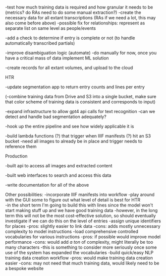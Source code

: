 -test how much training data is required and how granular it needs to be (metrics? do RAs need to do some manual extraction?)
    -create the necessary data for all extant transcriptions (RAs if we need a lot, this may also come before above)
    -possible fix for relationships: represent as separate list on same level as people/events

-add a check to determine if entry is complete or not (to handle automatically transcribed partials)

-improve disambiguation logic (automate)
    -do manually for now, once you have a critical mass of data implement ML solution

-create records for all extant volumes, and upload to the cloud

HTR

-update segmentation app to return entry counts and lines per entry

(-combine training data from Drive and S3 into a single bucket, make sure that color
 scheme of training data is consistent and corresponds to input)

-expand infrastructure to allow gpt4 api calls for text recognition
    -can we detect and handle bad segmentation adequately?    

-hook up the entire pipeline and see how widely applicable it is

-build lambda functions (?) that trigger when IIIF manifests (?) hit an S3 bucket
    -need all images to already be in place and trigger needs to reference them

Production

-built api to access all images and extracted content

-built web interfaces to search and access this data

-write documentation for all of the above

Other possibilities:
-incorporate IIIF manifests into workflow
-play around with the GUI some to figure out what level of detail is best for HTR    
    -in the short term I'm going to build this with lines since the model won't start
     making stuff up and we have good training data
    -however, in the long term this will not be the most cost-effective solution,
     so should eventually investigate if we can do this on the level of entries
-assign unique identifiers for places
    -pros: slightly easier to link data
    -cons: adds mostly unnecessary complexity to model instructions
-load comprehensive controlled vocabularies for various instructions
    -pros: if possible would improve model performance
    -cons: would add *a ton* of complexity, might literally be too many characters
    -this is something to consider more seriously once some use of the system has expanded the vocabularies
-build quick/easy NLP training data creation workflow
    -pros: would make training data creation easier
    -cons: may not need that much training data, would likely need to be a bespoke website